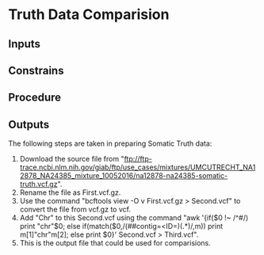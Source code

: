 # Truth Data Comparision

## Inputs

## Constrains

## Procedure

## Outputs


The following steps are taken in preparing Somatic Truth data:

1. Download the source file from "ftp://ftp-trace.ncbi.nlm.nih.gov/giab/ftp/use_cases/mixtures/UMCUTRECHT_NA12878_NA24385_mixture_10052016/na12878-na24385-somatic-truth.vcf.gz".
2. Rename the file as First.vcf.gz.
3. Use the command "bcftools view -O v First.vcf.gz > Second.vcf" to convert the file from vcf.gz to vcf.
4. Add "Chr" to this Second.vcf using the command "awk '{if($0 !~ /^#/) print "chr"$0; else if(match($0,/(##contig=<ID=)(.*)/,m)) print m[1]"chr"m[2]; else print $0}' Second.vcf > Third.vcf".
4. This is the output file that could be used for comparisions.
